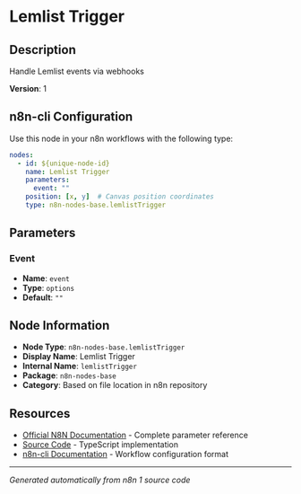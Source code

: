 # Lemlist Trigger

## Description

Handle Lemlist events via webhooks

**Version**: 1

## n8n-cli Configuration

Use this node in your n8n workflows with the following type:

```yaml
nodes:
  - id: ${unique-node-id}
    name: Lemlist Trigger
    parameters:
      event: ""
    position: [x, y]  # Canvas position coordinates
    type: n8n-nodes-base.lemlistTrigger
```

## Parameters

### Event

- **Name**: `event`
- **Type**: `options`
- **Default**: `""`


## Node Information

- **Node Type**: `n8n-nodes-base.lemlistTrigger`
- **Display Name**: Lemlist Trigger
- **Internal Name**: `lemlistTrigger`
- **Package**: `n8n-nodes-base`
- **Category**: Based on file location in n8n repository

## Resources

- [Official N8N Documentation](https://docs.n8n.io/integrations/builtin/app-nodes/n8n-nodes-base.lemlisttrigger/) - Complete parameter reference
- [Source Code](https://github.com/n8n-io/n8n/blob/master/packages/nodes-base/nodes/Lemlist/LemlistTrigger.node.ts) - TypeScript implementation
- [n8n-cli Documentation](https://github.com/edenreich/n8n-cli) - Workflow configuration format

---
*Generated automatically from n8n 1 source code*
